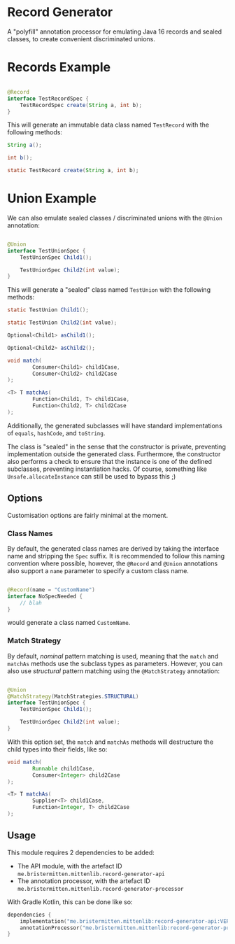 # Record Generator

A "polyfill" annotation processor for emulating Java 16 records and sealed classes, to create convenient discriminated
unions.

# Records Example

```java

@Record
interface TestRecordSpec {
    TestRecordSpec create(String a, int b);
}
```

This will generate an immutable data class named `TestRecord` with the following methods:

```java
String a();

int b();

static TestRecord create(String a, int b);
```

# Union Example

We can also emulate sealed classes / discriminated unions with the `@Union` annotation:

```java

@Union
interface TestUnionSpec {
    TestUnionSpec Child1();

    TestUnionSpec Child2(int value);
}
```

This will generate a "sealed" class named `TestUnion` with the following methods:

```java
static TestUnion Child1();

static TestUnion Child2(int value);

Optional<Child1> asChild1();

Optional<Child2> asChild2();

void match(
        Consumer<Child1> child1Case,
        Consumer<Child2> child2Case
);

<T> T matchAs(
        Function<Child1, T> child1Case,
        Function<Child2, T> child2Case
);
```

Additionally, the generated subclasses will have standard implementations of `equals`, `hashCode`, and `toString`.

The class is "sealed" in the sense that the constructor is private, preventing implementation outside the generated
class.
Furthermore, the constructor also performs a check to ensure that the instance is one of the defined subclasses,
preventing instantiation hacks. Of course, something like `Unsafe.allocateInstance` can still be used to bypass this ;)

## Options

Customisation options are fairly minimal at the moment.

### Class Names

By default, the generated class names are derived by taking the interface name and stripping the `Spec` suffix.
It is recommended to follow this naming convention where possible, however, the `@Record` and `@Union` annotations
also support a `name` parameter to specify a custom class name.

```java

@Record(name = "CustomName")
interface NoSpecNeeded {
    // blah
}
```

would generate a class named `CustomName`.

### Match Strategy

By default, _nominal_ pattern matching is used, meaning that the `match` and `matchAs` methods use the subclass
types as parameters. However, you can also use _structural_ pattern matching using the `@MatchStrategy` annotation:

```java

@Union
@MatchStrategy(MatchStrategies.STRUCTURAL)
interface TestUnionSpec {
    TestUnionSpec Child1();

    TestUnionSpec Child2(int value);
}
```

With this option set, the `match` and `matchAs` methods will destructure the child types into their fields, like so:

```java
void match(
        Runnable child1Case,
        Consumer<Integer> child2Case
);

<T> T matchAs(
        Supplier<T> child1Case,
        Function<Integer, T> child2Case
);
```

## Usage

This module requires 2 dependencies to be added:

- The API module, with the artefact ID `me.bristermitten.mittenlib.record-generator-api`
- The annotation processor, with the artefact ID `me.bristermitten.mittenlib.record-generator-processor`

With Gradle Kotlin, this can be done like so:

```kotlin
dependencies {
	implementation("me.bristermitten.mittenlib:record-generator-api:VERSION")
	annotationProcessor("me.bristermitten.mittenlib:record-generator-processor:VERSION")
}
```

